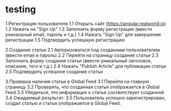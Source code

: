 # testing
1.Регистрация пользователя
1.1 Открыть сайт (https://angular.realworld.io)
1.2 Нажать на "Sign Up"
1.3 Заполнить форму регистрации (ввести уникальный email, пароль и т.д.)
1.4 Нажать "Sign Up" для завершения регистрации
1.5 Подтвердить успешную регистрацию

2.Создание статьи
2.1 Авторизоваться под созданным пользователем (ввести email и пароль)
2.2 Перейти на страницу создания статьи
2.3 Заполнить форму создания статьи (ввести уникальный заголовок, описание, теги и т.д.)
2.4 Нажать "Publish Article" для публикации статьи
2.5 Подтвердить успешное создание статьи

3.Проверка наличия статьи в Global Feed
3.1 Перейти на главную страницу
3.2 Проверить, что созданная статья отображается в Global Feed
3.3 Убедиться, что информация о статье соответствует созданной
3.4 Ожидаемый результат:
3.5 Пользователь успешно зарегистрирован, создал статью и статья отображается в Global Feed.
